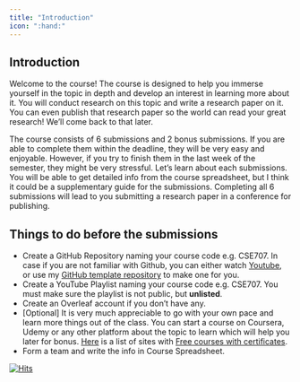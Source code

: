 ```yaml
---
title: "Introduction"
icon: ":hand:"
---
```


## Introduction

Welcome to the course! The course is designed to help you immerse yourself in the topic in depth and develop an interest in learning more about it. You will conduct research on this topic and write a research paper on it. You can even publish that research paper so the world can read your great research! We’ll come back to that later.

The course consists of 6 submissions and 2 bonus submissions. If you are able to complete them within the deadline, they will be very easy and enjoyable. However, if you try to finish them in the last week of the semester, they might be very stressful. Let’s learn about each submissions. You will be able to get detailed info from the course spreadsheet, but I think it could be a supplementary guide for the submissions. Completing all 6 submissions will lead to you submitting a research paper in a conference for publishing.

## Things to do before the submissions

- Create a GitHub Repository naming your course code e.g. CSE707. In case if you are not familiar with Github, you can either watch [Youtube](https://youtu.be/xmK1Q5uzH4w), or use my [GitHub template repository](https://github.com/errhythm/CSE123/generate) to make one for you.
- Create a YouTube Playlist naming your course code e.g. CSE707. You must make sure the playlist is not public, but **unlisted**.
- Create an Overleaf account if you don’t have any.
- [Optional] It is very much appreciable to go with your own pace and learn more things out of the class. You can start a course on Coursera, Udemy or any other platform about the topic to learn which will help you later for bonus. [Here](https://www.classcentral.com/report/free-certificates/) is a list of sites with [Free courses with certificates](https://www.classcentral.com/report/free-certificates/).
- Form a team and write the info in Course Spreadsheet.

[![Hits](https://hits.seeyoufarm.com/api/count/incr/badge.svg?url=https%3A%2F%2Ferrhythm.github.io%2FCSE123Guide&count_bg=%233D9CC8&title_bg=%23555555&icon=github.svg&icon_color=%23E7E7E7&title=hits&edge_flat=false)](https://errhythm.github.io/CSE123Guide/)
